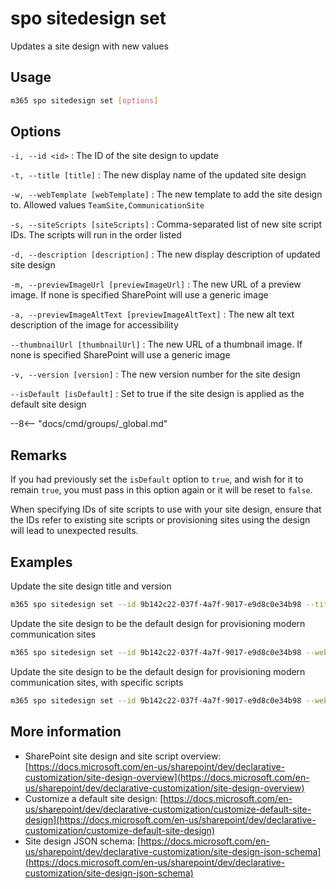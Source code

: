 # spo sitedesign set

Updates a site design with new values

## Usage

```sh
m365 spo sitedesign set [options]
```

## Options

`-i, --id <id>`
: The ID of the site design to update

`-t, --title [title]`
: The new display name of the updated site design

`-w, --webTemplate [webTemplate]`
: The new template to add the site design to. Allowed values `TeamSite,CommunicationSite`

`-s, --siteScripts [siteScripts]`
: Comma-separated list of new site script IDs. The scripts will run in the order listed

`-d, --description [description]`
: The new display description of updated site design

`-m, --previewImageUrl [previewImageUrl]`
: The new URL of a preview image. If none is specified SharePoint will use a generic image

`-a, --previewImageAltText [previewImageAltText]`
: The new alt text description of the image for accessibility

`--thumbnailUrl [thumbnailUrl]`
: The new URL of a thumbnail image. If none is specified SharePoint will use a generic image

`-v, --version [version]`
: The new version number for the site design

`--isDefault [isDefault]`
: Set to true if the site design is applied as the default site design

--8<-- "docs/cmd/groups/_global.md"

## Remarks

If you had previously set the `isDefault` option to `true`, and wish for it to remain `true`, you must pass in this option again or it will be reset to `false`.

When specifying IDs of site scripts to use with your site design, ensure that the IDs refer to existing site scripts or provisioning sites using the design will lead to unexpected results.

## Examples

Update the site design title and version

```sh
m365 spo sitedesign set --id 9b142c22-037f-4a7f-9017-e9d8c0e34b98 --title "Contoso site design" --version 2
```

Update the site design to be the default design for provisioning modern communication sites

```sh
m365 spo sitedesign set --id 9b142c22-037f-4a7f-9017-e9d8c0e34b98 --webTemplate CommunicationSite  --isDefault true
```


Update the site design to be the default design for provisioning modern communication sites, with specific scripts

```sh
m365 spo sitedesign set --id 9b142c22-037f-4a7f-9017-e9d8c0e34b98 --webTemplate CommunicationSite  --isDefault true --siteScripts "19b0e1b2-e3d1-473f-9394-f08c198ef43e,b2307a39-e878-458b-bc90-03bc578531d6"
```

## More information

- SharePoint site design and site script overview: [https://docs.microsoft.com/en-us/sharepoint/dev/declarative-customization/site-design-overview](https://docs.microsoft.com/en-us/sharepoint/dev/declarative-customization/site-design-overview)
- Customize a default site design: [https://docs.microsoft.com/en-us/sharepoint/dev/declarative-customization/customize-default-site-design](https://docs.microsoft.com/en-us/sharepoint/dev/declarative-customization/customize-default-site-design)
- Site design JSON schema: [https://docs.microsoft.com/en-us/sharepoint/dev/declarative-customization/site-design-json-schema](https://docs.microsoft.com/en-us/sharepoint/dev/declarative-customization/site-design-json-schema)
